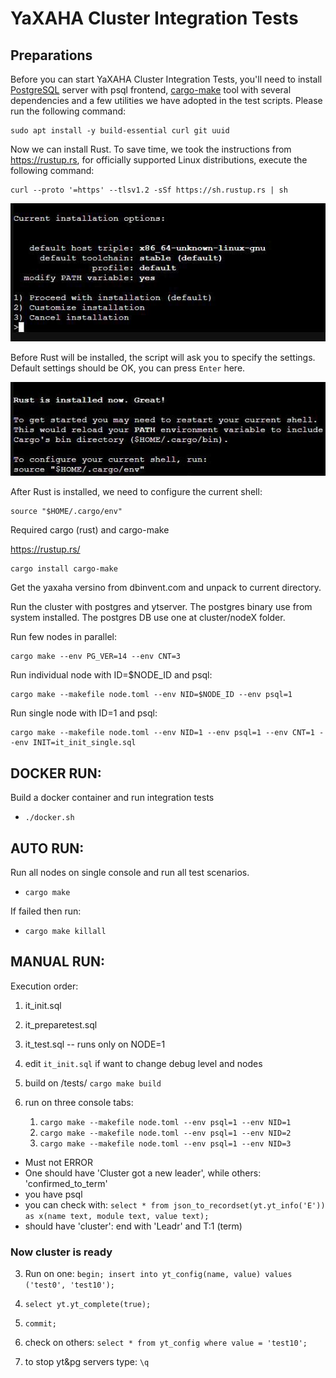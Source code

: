 # YaXAHA Cluster Integration Tests

## Preparations

Before you can start YaXAHA Cluster Integration Tests, you'll need to install [PostgreSQL](https://www.postgresql.org/download/linux/debian/) server with psql frontend, [cargo-make](https://github.com/sagiegurari/cargo-make) tool with several dependencies and a few utilities we have adopted in the test scripts. Please run the following command:

```shell
sudo apt install -y build-essential curl git uuid
```

Now we can install Rust. To save time, we took the instructions from https://rustup.rs, for officially supported Linux distributions, execute the following command:

```shell
curl --proto '=https' --tlsv1.2 -sSf https://sh.rustup.rs | sh
```
![Installing Cargo](https://github.com/DBinvent/yaxaha/blob/main/images/cargo-installation.jpg?raw=true)

Before Rust will be installed, the script will ask you to specify the settings. Default settings should be OK, you can press `Enter` here.

![Configuring the current shell](https://github.com/DBinvent/yaxaha/blob/main/images/configure-shell-for-cargo.jpg?raw=true)

After Rust is installed, we need to configure the current shell:
```shell
source "$HOME/.cargo/env"
```

Required cargo (rust) and cargo-make

https://rustup.rs/

```shell
cargo install cargo-make 
```

Get the yaxaha versino from dbinvent.com and unpack to current directory.


Run the cluster with postgres and ytserver.
The postgres binary use from system installed. The postgres DB use one at cluster/nodeX folder.

Run few nodes in parallel:
```shell
cargo make --env PG_VER=14 --env CNT=3
```

Run individual node with ID=$NODE_ID and psql:
```shell
cargo make --makefile node.toml --env NID=$NODE_ID --env psql=1
```

Run single node with ID=1 and psql:
```shell
cargo make --makefile node.toml --env NID=1 --env psql=1 --env CNT=1 --env INIT=it_init_single.sql
```


## DOCKER RUN:

Build a docker container and run integration tests
 
- `./docker.sh`
 

## AUTO RUN:

Run all nodes on single console and run all test scenarios. 
- `cargo make`


If failed then run:
- `cargo make killall`


## MANUAL RUN:

Execution order:

1. it_init.sql
2. it_preparetest.sql
3. it_test.sql -- runs only on NODE=1


0. edit `it_init.sql` if want to change debug level and nodes 
1. build on /tests/ `cargo make build`
2. run on three console tabs:
   1.  `cargo make --makefile node.toml --env psql=1 --env NID=1`
   2.  `cargo make --makefile node.toml --env psql=1 --env NID=2`
   3.  `cargo make --makefile node.toml --env psql=1 --env NID=3`

 - Must not ERROR
 - One should have 'Cluster got a new leader', while others: 'confirmed_to_term'
 - you have psql
 - you can check with:
 `select * from json_to_recordset(yt.yt_info('E')) as x(name text, module text, value text);`
 - should have 'cluster': end with 'Leadr' and T:1 (term)

### Now cluster is ready

3. Run on one: `begin; insert into yt_config(name, value) values ('test0', 'test10');`
4. `select yt.yt_complete(true);`
5. `commit;`
6. check on others: `select * from yt_config where value = 'test10';`

7. to stop yt&pg servers type: `\q` 
